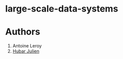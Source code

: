 # large-scale-data-systems
# Authors
1. Antoine Leroy
1. [Hubar Julien](https://github.com/julien1941)
